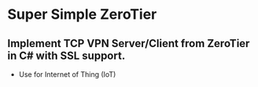 # Super Simple ZeroTier

##  Implement TCP VPN Server/Client from ZeroTier in C# with SSL support.


- Use for Internet of Thing (IoT)
